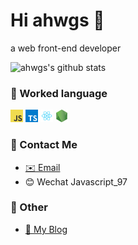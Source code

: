 # Hi ahwgs 👋

a web front-end developer

![ahwgs's github stats](https://github-readme-stats.vercel.app/api?username=ahwgs&&show_icons=true&&title_color=1abc9c&&icon_color=1abc9c)


### 📝 Worked language

<code><img height="20" src="https://raw.githubusercontent.com/github/explore/80688e429a7d4ef2fca1e82350fe8e3517d3494d/topics/javascript/javascript.png"></code>
<code><img height="20" src="https://raw.githubusercontent.com/github/explore/80688e429a7d4ef2fca1e82350fe8e3517d3494d/topics/typescript/typescript.png"></code>
<code><img height="20" src="https://raw.githubusercontent.com/github/explore/80688e429a7d4ef2fca1e82350fe8e3517d3494d/topics/react/react.png"></code>
<code><img height="20" src="https://raw.githubusercontent.com/github/explore/80688e429a7d4ef2fca1e82350fe8e3517d3494d/topics/nodejs/nodejs.png"></code>

### 📮 Contact Me

- [✉️ Email](mailto:ah_wgs@126.com)
- 😊 Wechat Javascript_97

### 🤪 Other

- [📌 My Blog](https://www.ahwgs.cn)

